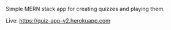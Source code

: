 Simple MERN stack app for creating quizzes and playing them. 

Live: https://quiz-app-v2.herokuapp.com
